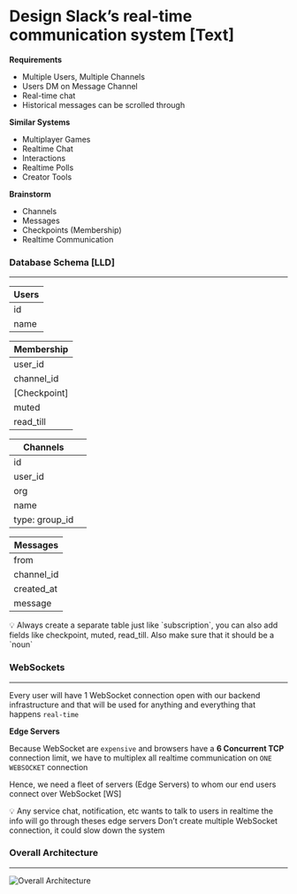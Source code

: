 # Design Slack’s real-time communication system [Text]

**Requirements**

- Multiple Users, Multiple Channels
- Users DM on Message Channel
- Real-time chat
- Historical messages can be scrolled through

**Similar Systems**

- Multiplayer Games
- Realtime Chat
- Interactions
- Realtime Polls
- Creator Tools

**Brainstorm**

- Channels
- Messages
- Checkpoints (Membership)
- Realtime Communication

### Database Schema [LLD]

---

| Users |
| ----- |
| id    |
| name  |

| Membership   |
| ------------ |
| user_id      |
| channel_id   |
| [Checkpoint] |
| muted        |
| read_till    |

| Channels       |         |
| -------------- | ------- |
| id             |         |
| user_id        |         |
| org            |         |
| name           |         |
| type: group_id |         |

| Messages   |
| ---------- |
| from       |
| channel_id |
| created_at |
| message    |

<aside>
💡 Always create a separate table just like `subscription`, you can also add fields like checkpoint, muted, read_till. Also make sure that it should be a `noun`

</aside>

### WebSockets

---

Every user will have 1 WebSocket connection open with our backend infrastructure and that will be used for anything and everything that happens `real-time`

**Edge Servers**

Because WebSocket are `expensive` and browsers have a **6 Concurrent TCP** connection limit, we have to multiplex all realtime communication on `ONE WEBSOCKET` connection

Hence, we need a fleet of servers (Edge Servers) to whom our end users connect over WebSocket [WS]

<aside>
💡 Any service chat, notification, etc wants to talk to users in realtime the info will go through theses edge servers
Don’t create multiple WebSocket connection, it could slow down the system

</aside>

### Overall Architecture

---

![Overall Architecture](../../Images/Slack’s%20real-time%20communication%20system%20[Text]/slack.png)
